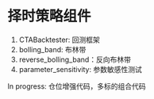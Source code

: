 # 择时策略组件
1. CTABacktester: 回测框架
2. bolling_band: 布林带
3. reverse_bolling_band：反向布林带
4. parameter_sensitivity: 参数敏感性测试

In progress: 仓位增强代码，多标的组合代码 
